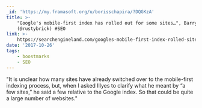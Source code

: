 ```yaml
---
_id: 'https://my.framasoft.org/u/borisschapira/?DQGKzA'
title: >-
    "Google's mobile-first index has rolled out for some sites…", Barry Schwartz
    (@rustybrick) #SEO
link: >-
    https://searchengineland.com/googles-mobile-first-index-rolled-site-will-roll-slowly-285590
date: '2017-10-26'
tags:
    - boostmarks
    - SEO
---
```


<div class="markdown"><p>&quot;It is unclear how many sites have already switched over to the mobile-first indexing process, but, when I asked Illyes to clarify what he meant by “a few sites,” he said a few relative to the Google index. So that could be quite a large number of websites.&quot;
</p></div>
